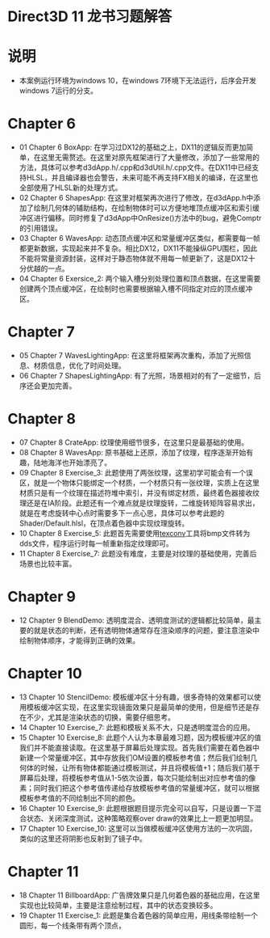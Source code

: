 # Direct3D 11 龙书习题解答

# 说明
* 本案例运行环境为windows 10，在windows 7环境下无法运行，后序会开发windows 7运行的分支。

# Chapter 6
* 01 Chapter 6 BoxApp: 在学习过DX12的基础之上，DX11的逻辑反而更加简单，在这里无需赘述。在这里对原先框架进行了大量修改，添加了一些常用的方法，具体可以参考d3dApp.h/.cpp和d3dUtil.h/.cpp文件。在DX11中已经支持HLSL，并且编译器也会警告，未来可能不再支持FX相关的编译，在这里也全部使用了HLSL新的处理方式。
* 02 Chapter 6 ShapesApp: 在这里对框架再次进行了修改，在d3dApp.h中添加了绘制几何体的辅助结构，在绘制物体时可以方便地堆顶点缓冲区和索引缓冲区进行偏移。同时修复了d3dApp中OnResize()方法中的bug，避免Comptr的引用错误。
* 03 Chapter 6 WavesApp: 动态顶点缓冲区和常量缓冲区类似，都需要每一帧都更新数据，实现起来并不复杂。相比DX12，DX11不能操纵GPU围栏，因此不能将常量资源封装，这样对于静态物体就不用每一帧更新了，这是DX12十分优越的一点。
* 04 Chapter 6 Exersice_2: 两个输入槽分别处理位置和顶点数据，在这里需要创建两个顶点缓冲区，在绘制时也需要根据输入槽不同指定对应的顶点缓冲区。

# Chapter 7
* 05 Chapter 7 WavesLightingApp: 在这里将框架再次重构，添加了光照信息、材质信息，优化了时间处理。
* 06 Chapter 7 ShapesLightingApp: 有了光照，场景相对的有了一定细节，后序还会更加完善。

# Chapter 8
* 07 Chapter 8 CrateApp: 纹理使用细节很多，在这里只是最基础的使用。
* 08 Chapter 8 WavesApp: 原书基础上还原，添加了纹理，程序逐渐开始有趣，陆地海洋也开始漂亮了。
* 09 Chapter 8 Exercise_3: 此题使用了两张纹理，这里初学可能会有一个误区，就是一个物体只能绑定一个材质，一个材质只有一张纹理，实质上在这里材质只是有一个纹理在描述符堆中索引，并没有绑定材质，最终着色器接收纹理还是在IA阶段。此题还有一个难点就是纹理旋转，二维旋转矩阵容易求出，就是在考虑旋转中心点时需要多下一点心思，具体可以参考此题的Shader/Default.hlsl，在顶点着色器中实现纹理旋转。
* 10 Chapter 8 Exercise_5: 此题首先需要使用[texconv](https://github.com/microsoft/DirectXTex/wiki/Texconv)工具将bmp文件转为dds文件，程序运行时每一帧重新指定纹理即可。
* 11 Chapter 8 Exercise_7: 此题没有难度，主要是对纹理的基础使用，完善后场景也比较丰富。

# Chapter 9
* 12 Chapter 9 BlendDemo: 透明度混合、透明度测试的逻辑都比较简单，最主要的就是状态的判断，还有透明物体通常存在渲染顺序的问题，要注意渲染中绘制物体顺序，才能得到正确的效果。

# Chapter 10
* 13 Chapter 10 StencilDemo: 模板缓冲区十分有趣，很多奇特的效果都可以使用模板缓冲区实现，在这里实现镜面效果只是最简单的使用，但是细节还是存在不少，尤其是渲染状态的切换，需要仔细思考。
* 14 Chapter 10 Exercise_7: 此题和模板关系不大，只是透明度混合的应用。
* 15 Chapter 10 Exercise_8: 此题个人认为本章最难习题，因为模板缓冲区的值我们并不能直接读取。在这里基于屏幕后处理实现。首先我们需要在着色器中新建一个常量缓冲区，其中存放我们OM设置的模板参考值；然后我们绘制几何体的时候，让所有物体都能通过模板测试，并且将模板值+1；随后我们基于屏幕后处理，将模板参考值从1-5依次设置，每次只能绘制出对应参考值的像素；同时我们把这个参考值传递给存放模板参考值的常量缓冲区，就可以根据模板参考值的不同绘制出不同的颜色。
* 16 Chapter 10 Exercise_9: 此题根据题目提示完全可以自写，只是设置一下混合状态、关闭深度测试，这种策略观察over draw的效果比上一题更加明显。
* 17 Chapter 10 Exercise_10: 这里可以当做模板缓冲区使用方法的一次巩固，类似的这里还将阴影也反射到了镜子中。

# Chapter 11
* 18 Chapter 11 BillboardApp: 广告牌效果只是几何着色器的基础应用，在这里实现也比较简单，主要是注意绘制过程，其中的状态变换较多。
* 19 Chapter 11 Exercise_1: 此题是集合着色器的简单应用，用线条带绘制一个圆形，每一个线条带有两个顶点，